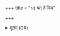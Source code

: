 +++
title = "०३ यत् ते किम्"

+++
<details><summary>मूलम् (GR)</summary>

यत् ते किं च दौर्भाग्यम्  
अङ्गेअङ्गे प्रतिष्ठितं  
यद् वा लोमसु विष्ठितम् ।  
(…) ॥ +++(see 16.147.1cd)+++
</details>